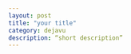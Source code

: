 ```yaml
---
layout: post
title: "your title"
category: dejavu
description: “short description”
---
```


[May]:    http://may90.github.io  "May"


